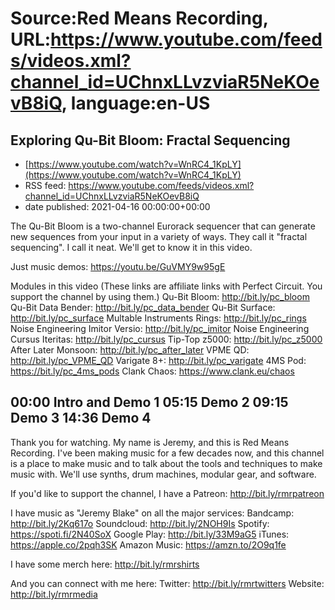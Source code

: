 # Source:Red Means Recording, URL:https://www.youtube.com/feeds/videos.xml?channel_id=UChnxLLvzviaR5NeKOevB8iQ, language:en-US

## Exploring Qu-Bit Bloom: Fractal Sequencing
 - [https://www.youtube.com/watch?v=WnRC4_1KpLY](https://www.youtube.com/watch?v=WnRC4_1KpLY)
 - RSS feed: https://www.youtube.com/feeds/videos.xml?channel_id=UChnxLLvzviaR5NeKOevB8iQ
 - date published: 2021-04-16 00:00:00+00:00

The Qu-Bit Bloom is a two-channel Eurorack sequencer that can generate new sequences from your input in a variety of ways. They call it "fractal sequencing". I call it neat. We'll get to know it in this video.

Just music demos: https://youtu.be/GuVMY9w95gE

Modules in this video
(These links are affiliate links with Perfect Circuit. You support the channel by using them.)
Qu-Bit Bloom: http://bit.ly/pc_bloom
Qu-Bit Data Bender: http://bit.ly/pc_data_bender
Qu-Bit Surface: http://bit.ly/pc_surface
Multable Instruments Rings: http://bit.ly/pc_rings
Noise Engineering Imitor Versio: http://bit.ly/pc_imitor
Noise Engineering Cursus Iteritas: http://bit.ly/pc_cursus
Tip-Top z5000: http://bit.ly/pc_z5000
After Later Monsoon: http://bit.ly/pc_after_later
VPME QD: http://bit.ly/pc_VPME_QD
Varigate 8+: http://bit.ly/pc_varigate
4MS Pod: https://bit.ly/pc_4ms_pods
Clank Chaos: https://www.clank.eu/chaos

00:00 Intro and Demo 1
05:15 Demo 2
09:15 Demo 3
14:36 Demo 4
------------------------------------
Thank you for watching. My name is Jeremy, and this is Red Means Recording. I've been making music for a few decades now, and this channel is a place to make music and to talk about the tools and techniques to make music with. We'll use synths, drum machines, modular gear, and software. 

If you'd like to support the channel, I have a Patreon:  http://bit.ly/rmrpatreon

I have music as "Jeremy Blake" on all the major services: 
Bandcamp: http://bit.ly/2Kq617o
Soundcloud: http://bit.ly/2NOH9Is
Spotify: https://spoti.fi/2N40SoX
Google Play: http://bit.ly/33M9aG5
iTunes: https://apple.co/2pqh3SK
Amazon Music: https://amzn.to/2O9q1fe

I have some merch here: http://bit.ly/rmrshirts

And you can connect with me here: 
Twitter: http://bit.ly/rmrtwitters
Website: http://bit.ly/rmrmedia

